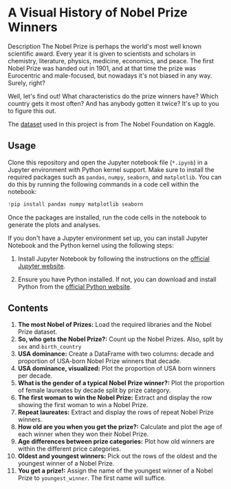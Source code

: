 # A Visual History of Nobel Prize Winners
Description
The Nobel Prize is perhaps the world's most well known scientific award. Every year it is given to scientists and scholars in chemistry, literature, physics, medicine, economics, and peace. The first Nobel Prize was handed out in 1901, and at that time the prize was Eurocentric and male-focused, but nowadays it's not biased in any way. Surely, right?

Well, let's find out! What characteristics do the prize winners have? Which country gets it most often? And has anybody gotten it twice? It's up to you to figure this out.

The [dataset](https://www.kaggle.com/datasets/nobelfoundation/nobel-laureates) used in this project is from The Nobel Foundation on Kaggle.
## Usage
Clone this repository and open the Jupyter notebook file (`*.ipynb`) in a Jupyter environment with Python kernel support. Make sure to install the required packages such as `pandas`, `numpy`, `seaborn`, and `matplotlib`. You can do this by running the following commands in a code cell within the notebook:
```python
!pip install pandas numpy matplotlib seaborn
```
Once the packages are installed, run the code cells in the notebook to generate the plots and analyses.

If you don't have a Jupyter environment set up, you can install Jupyter Notebook and the Python kernel using the following steps:

1. Install Jupyter Notebook by following the instructions on the [official Jupyter website](https://jupyter.org/install).

2. Ensure you have Python installed. If not, you can download and install Python from the [official Python website](https://www.python.org/downloads/).
## Contents
1. **The most Nobel of Prizes:** Load the required libraries and the Nobel Prize dataset.
2. **So, who gets the Nobel Prize?:** Count up the Nobel Prizes. Also, split by `sex` and `birth_country`
3. **USA dominance:** Create a DataFrame with two columns: decade and proportion of USA-born Nobel Prize winners that decade.
4. **USA dominance, visualized:** Plot the proportion of USA born winners per decade.
5. **What is the gender of a typical Nobel Prize winner?:** Plot the proportion of female laureates by decade split by prize category.
6. **The first woman to win the Nobel Prize:** Extract and display the row showing the first woman to win a Nobel Prize.
7. **Repeat laureates:** Extract and display the rows of repeat Nobel Prize winners.
8. **How old are you when you get the prize?:** Calculate and plot the age of each winner when they won their Nobel Prize.
9. **Age differences between prize categories:** Plot how old winners are within the different price categories.
10. **Oldest and youngest winners:** Pick out the rows of the oldest and the youngest winner of a Nobel Prize.
11. **You get a prize!:** Assign the name of the youngest winner of a Nobel Prize to `youngest_winner`. The first name will suffice.